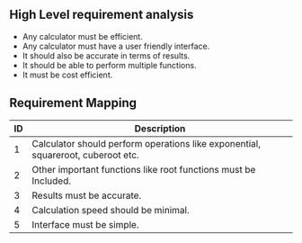 ## High Level requirement analysis
* Any calculator must be efficient.
* Any calculator must have a user friendly interface.
* It should also be accurate in terms of results.
* It should be able to perform multiple functions.
* It must be cost efficient.
##  Requirement Mapping
|ID  | Description|
|------------- | -------------|
|1| Calculator should perform operations like exponential, squareroot, cuberoot etc.|
|2| Other important functions like root functions must be Included.|
|3| Results must be accurate.|
|4| Calculation speed should be minimal.|
|5| Interface must be simple.|
